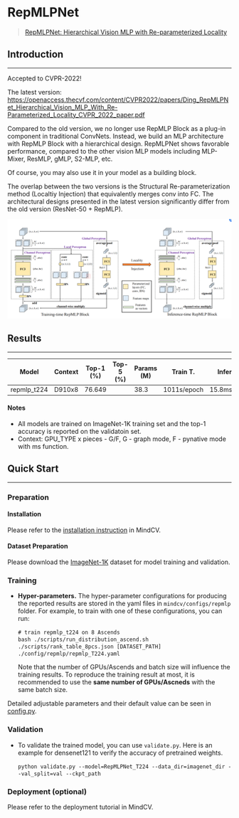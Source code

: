 # RepMLPNet
> [RepMLPNet: Hierarchical Vision MLP with Re-parameterized Locality](https://arxiv.org/pdf/2112.11081v2.pdf)

## Introduction
***

Accepted to CVPR-2022!

The latest version: https://openaccess.thecvf.com/content/CVPR2022/papers/Ding_RepMLPNet_Hierarchical_Vision_MLP_With_Re-Parameterized_Locality_CVPR_2022_paper.pdf

Compared to the old version, we no longer use RepMLP Block as a plug-in component in traditional ConvNets. Instead, we build an MLP architecture with RepMLP Block with a hierarchical design. RepMLPNet shows favorable performance, compared to the other vision MLP models including MLP-Mixer, ResMLP, gMLP, S2-MLP, etc.

Of course, you may also use it in your model as a building block.

The overlap between the two versions is the Structural Re-parameterization method (Localtiy Injection) that equivalently merges conv into FC. The architectural designs presented in the latest version significantly differ from the old version (ResNet-50 + RepMLP).

![](repmlpblock.png)

## Results
***

| Model           | Context   |  Top-1 (%)  | Top-5 (%)  |  Params (M)    | Train T. | Infer T. |  Download | Config | Log |
|-----------------|-----------|-------|-------|------------|-------|--------|---|--------|--------------|
| repmlp_t224 | D910x8 | 76.649     |      | 38.3       | 1011s/epoch | 15.8ms/step | [model]() | [cfg]() | [log]() |


#### Notes

- All models are trained on ImageNet-1K training set and the top-1 accuracy is reported on the validatoin set.
- Context: GPU_TYPE x pieces - G/F, G - graph mode, F - pynative mode with ms function.  

## Quick Start
***
### Preparation

#### Installation
Please refer to the [installation instruction](https://github.com/mindspore-ecosystem/mindcv#installation) in MindCV.

#### Dataset Preparation
Please download the [ImageNet-1K](https://www.image-net.org/download.php) dataset for model training and validation.

### Training

- **Hyper-parameters.** The hyper-parameter configurations for producing the reported results are stored in the yaml files in `mindcv/configs/repmlp` folder. For example, to train with one of these configurations, you can run:

  ```shell
  # train repmlp_t224 on 8 Ascends
  bash ./scripts/run_distribution_ascend.sh ./scripts/rank_table_8pcs.json [DATASET_PATH] ./config/repmlp/repmlp_T224.yaml
  ```
  
  Note that the number of GPUs/Ascends and batch size will influence the training results. To reproduce the training result at most, it is recommended to use the **same number of GPUs/Ascneds** with the same batch size.


Detailed adjustable parameters and their default value can be seen in [config.py](../../config.py).

### Validation

- To validate the trained model, you can use `validate.py`. Here is an example for densenet121 to verify the accuracy of
  pretrained weights.

  ```shell
  python validate.py --model=RepMLPNet_T224 --data_dir=imagenet_dir --val_split=val --ckpt_path
  ```


### Deployment (optional)

Please refer to the deployment tutorial in MindCV.



